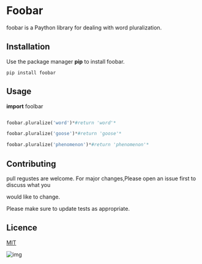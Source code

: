 # Foobar

foobar is a Paython library for dealing with word pluralization.

## Installation

Use the package manager **pip** to install foobar.

`pip install foobar`

## Usage

**import** foolbar

```  python

foobar.pluralize('word')*#return 'word'*

foobar.pluralize('goose')*#return 'goose'*

foobar.pluralize('phenomenon')*#return 'phenomenon'*

```
## Contributing

pull regustes are welcome. For major changes,Please open an issue first to discuss what you

would like to change.




Please make sure to update tests as appropriate.

## Licence

[MIT](https://www.google.com/search?q=images&sxsrf=ALeKk00H8Jmcgp_W2LeaySRapni4tBiTuQ:1604410947408&source=lnms&tbm=isch&sa=X&ved=2ahUKEwjL5N_EwObsAhXsTxUIHdqKAX0Q_AUoAXoECA4QAw&biw=1242&bih=516#imgrc=pTd2OIa33-6LVM)

![img](https://github.com/toka-pixel/lab.git/imgs/download.jpg)